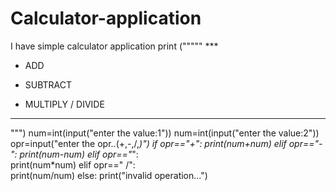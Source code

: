 # Calculator-application
I have simple calculator application
print ("""""
    ***
+ ADD
- SUBTRACT
* MULTIPLY
/ DIVIDE
***
""")
num=int(input("enter the value:1"))
num=int(input("enter the value:2"))
opr=input("enter the opr..(+,-,/,*)")
if opr=="+":
    print(num+num)
elif opr=="-": 
       print(num-num)
elif opr=="*":       
    print(num*num)
elif  opr==" /":  
       print(num/num)
else:
    print("invalid operation...")
